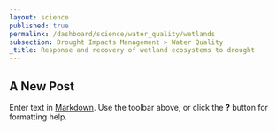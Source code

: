 ```yaml
---
layout: science
published: true
permalink: /dashboard/science/water_quality/wetlands
subsection: Drought Impacts Management > Water Quality
_title: Response and recovery of wetland ecosystems to drought
---
```

## A New Post

Enter text in [Markdown](http://daringfireball.net/projects/markdown/). Use the toolbar above, or click the **?** button for formatting help.
